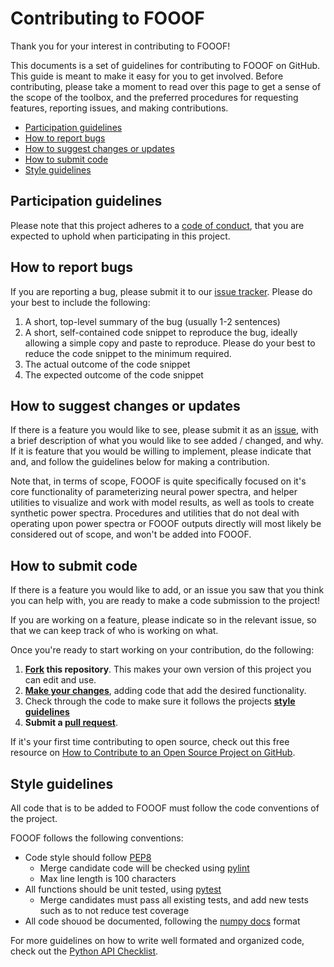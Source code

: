 # Contributing to FOOOF

Thank you for your interest in contributing to FOOOF!

This documents is a set of guidelines for contributing to FOOOF on GitHub. This guide is meant to make it easy for you to get involved. Before contributing, please take a moment to read over this page to get a sense of the scope of the toolbox, and the preferred procedures for requesting features, reporting issues, and making contributions. 

* [Participation guidelines](#participation-guidelines)
* [How to report bugs](#how-to-report-bugs)
* [How to suggest changes or updates](#how-to-suggest-changes-or-updates)
* [How to submit code](#how-to-submit-code)
* [Style guidelines](#style-guidelines)

## Participation guidelines

Please note that this project adheres to a [code of conduct](https://github.com/fooof-tools/fooof/blob/master/CODE_OF_CONDUCT.md), that you are expected to uphold when participating in this project. 

## How to report bugs

If you are reporting a bug, please submit it to our [issue tracker](https://github.com/fooof-tools/fooof/issues). Please do your best to include the following:

1. A short, top-level summary of the bug (usually 1-2 sentences)
2. A short, self-contained code snippet to reproduce the bug, ideally allowing a simple copy and paste to reproduce. Please do your best to reduce the code snippet to the minimum required.
3. The actual outcome of the code snippet
4. The expected outcome of the code snippet

## How to suggest changes or updates

If there is a feature you would like to see, please submit it as an [issue](https://github.com/fooof-tools/fooof/issues), with a brief description of what you would like to see added / changed, and why. If it is feature that you would be willing to implement, please indicate that and, and follow the guidelines below for making a contribution. 

Note that, in terms of scope, FOOOF is quite specifically focused on it's core functionality of parameterizing neural power spectra, and helper utilities to visualize and work with model results, as well as tools to create synthetic power spectra. Procedures and utilities that do not deal with operating upon power spectra or FOOOF outputs directly will most likely be considered out of scope, and won't be added into FOOOF.

## How to submit code

If there is a feature you would like to add, or an issue you saw that you think you can help with, you are ready to make a code submission to the project!

If you are working on a feature, please indicate so in the relevant issue, so that we can keep track of who is working on what. 

Once you're ready to start working on your contribution, do the following:

1. **[Fork](https://help.github.com/articles/fork-a-repo/) this repository**. This makes your own version of this project you can edit and use.
2. **[Make your changes](https://guides.github.com/activities/forking/#making-changes)**, adding code that add the desired functionality.
3. Check through the code to make sure it follows the projects **[style guidelines](#style-guidelines)**
4. **Submit a [pull request](https://help.github.com/articles/proposing-changes-to-a-project-with-pull-requests/)**.

If it's your first time contributing to open source, check out this free resource on [How to Contribute to an Open Source Project on GitHub](https://egghead.io/series/how-to-contribute-to-an-open-source-project-on-github).

## Style guidelines

All code that is to be added to FOOOF must follow the code conventions of the project. 

FOOOF follows the following conventions:
- Code style should follow [PEP8](https://www.python.org/dev/peps/pep-0008/)
  - Merge candidate code will be checked using [pylint](https://www.pylint.org)
  - Max line length is 100 characters
- All functions should be unit tested, using [pytest](https://docs.pytest.org/en/latest/)
  - Merge candidates must pass all existing tests, and add new tests such as to not reduce test coverage
- All code shouod be documented, following the [numpy docs](https://numpydoc.readthedocs.io/en/latest/format.html#docstring-standard) format

For more guidelines on how to write well formated and organized code, check out the [Python API Checklist](http://python.apichecklist.com).
